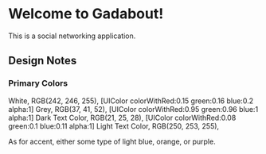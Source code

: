 # Welcome to Gadabout!

This is a social networking application.

## Design Notes

### Primary Colors

White, RGB(242, 246, 255), [UIColor colorWithRed:0.15 green:0.16 blue:0.2 alpha:1]
Grey, RGB(37, 41, 52), [UIColor colorWithRed:0.95 green:0.96 blue:1 alpha:1]
Dark Text Color, RGB(21, 25, 28), [UIColor colorWithRed:0.08 green:0.1 blue:0.11 alpha:1]
Light Text Color, RGB(250, 253, 255), 

As for accent, either some type of light blue, orange, or purple.

